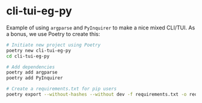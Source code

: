 # cli-tui-eg-py

Example of using `argparse` and `PyInquirer` to make a nice mixed CLI/TUI. As a bonus, we use Poetry to create this:

```sh
# Initiate new project using Poetry
poetry new cli-tui-eg-py
cd cli-tui-eg-py

# Add dependencies
poetry add argparse
poetry add PyInquirer

# Create a requirements.txt for pip users
poetry export --without-hashes --without dev -f requirements.txt -o requirements.txt
```

